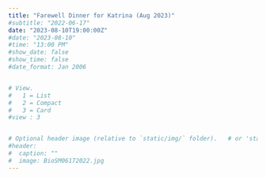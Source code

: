 ```yaml
---
title: "Farewell Dinner for Katrina (Aug 2023)"
#subtitle: "2022-06-17"
date: "2023-08-10T19:00:00Z"
#date: "2023-08-10"
#time: "13:00 PM"
#show_date: false
#show_time: false
#date_format: Jan 2006


# View.
#   1 = List
#   2 = Compact
#   3 = Card
#view : 3


# Optional header image (relative to `static/img/` folder).   # or 'static/media' folder ?
#header:
#  caption: ""
#  image: BioSM06172022.jpg
---
```


